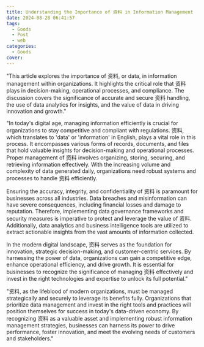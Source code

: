 ```yaml
---
title: Understanding the Importance of 资料 in Information Management
date: 2024-08-28 06:41:57
tags:
  - Goods
  - Post
  - web
categories:
  - Goods
cover: 
---
```


"This article explores the importance of 资料, or data, in information management within organizations. It highlights the critical role that 资料 plays in decision-making, operational processes, and compliance. The discussion covers the significance of accurate and secure 资料 handling, the use of data analytics for insights, and the value of data in driving innovation and growth."

"In today's digital age, managing information efficiently is crucial for organizations to stay competitive and compliant with regulations. 资料, which translates to 'data' or 'information' in English, plays a vital role in this process. It encompasses various forms of records, documents, and files that hold valuable insights for decision-making and operational processes. Proper management of 资料 involves organizing, storing, securing, and retrieving information effectively. With the increasing volume and complexity of data generated daily, organizations need robust systems and processes to handle 资料 efficiently.

Ensuring the accuracy, integrity, and confidentiality of 资料 is paramount for businesses across all industries. Data breaches and misinformation can have severe consequences, including financial losses and damage to reputation. Therefore, implementing data governance frameworks and security measures is imperative to protect and leverage the value of 资料. Additionally, data analytics and business intelligence tools are utilized to extract actionable insights from the vast amounts of information collected.

In the modern digital landscape, 资料 serves as the foundation for innovation, strategic decision-making, and customer-centric services. By harnessing the power of data, organizations can gain a competitive edge, enhance operational efficiency, and drive growth. It is essential for businesses to recognize the significance of managing 资料 effectively and invest in the right technologies and expertise to unlock its full potential."

"资料, as the lifeblood of modern organizations, must be managed strategically and securely to leverage its benefits fully. Organizations that prioritize data management and invest in the right tools and practices will position themselves for success in today's data-driven economy. By recognizing 资料 as a valuable asset and implementing robust information management strategies, businesses can harness its power to drive performance, foster innovation, and meet the evolving needs of customers and stakeholders."
